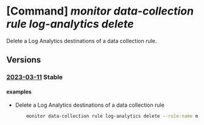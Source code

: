 # [Command] _monitor data-collection rule log-analytics delete_

Delete a Log Analytics destinations of a data collection rule.

## Versions

### [2023-03-11](/Resources/mgmt-plane/L3N1YnNjcmlwdGlvbnMve30vcmVzb3VyY2Vncm91cHMve30vcHJvdmlkZXJzL21pY3Jvc29mdC5pbnNpZ2h0cy9kYXRhY29sbGVjdGlvbnJ1bGVzL3t9/2023-03-11.xml) **Stable**

<!-- mgmt-plane /subscriptions/{}/resourcegroups/{}/providers/microsoft.insights/datacollectionrules/{} 2023-03-11 properties.destinations.logAnalytics[] -->

#### examples

- Delete a Log Analytics destinations of a data collection rule
    ```bash
        monitor data-collection rule log-analytics delete --rule-name myCollectionRule --resource-group myResourceGroup --name workspace2
    ```
